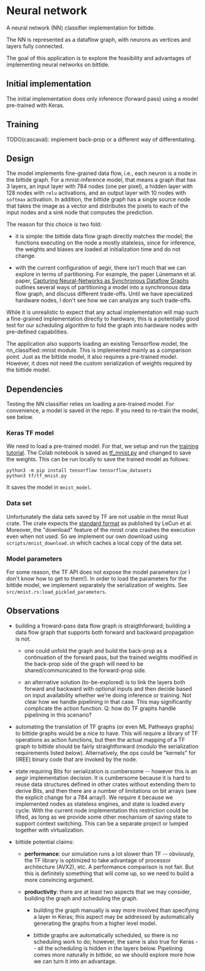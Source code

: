 # Neural network

A neural network (NN) classifier implementation for bittide.

The NN is represented as a dataflow graph, with neurons as vertices and
layers fully connected.

The goal of this application is to explore the feasibility and advantages of
implementing neural networks on bittide.

## Initial implementation

The initial implementation does only inference (forward pass) using a
model pre-trained with Keras.

## Training

TODO(cascaval): implement back-prop or a different way of differentiating.

## Design

The model implements fine-grained data flow, i.e., each neuron is a node in the
bittide graph. For a mnist-inference model, that means a graph that has 3
layers, an input layer with 784 nodes (one per pixel), a hidden layer with 128
nodes with `relu` activations, and an output layer with 10 nodes with `softmax`
activation. In addition, the bittide graph has a single source node that takes
the image as a vector and distributes the pixels to each of the input nodes and
a sink node that computes the prediction.

The reason for this choice is two fold:

- it is simple: the bittide data flow graph directly matches the model; the
  functions executing on the node a mostly stateless, since for inference, the
  weights and biases are loaded at initialization time and do not change.

- with the current configuration of aegir, there isn't much that we can explore
  in terms of partitioning. For example, the paper Lünemann et al. paper,
  [Capturing Neural-Networks as Synchronous Dataflow
  Graphs](https://ieeexplore.ieee.org/document/9094536) outlines several ways of
  partitioning a model into a synchronous data flow graph, and discuss different
  trade-offs. Until we have specialized hardware nodes, I don't see how we can
  analyze any such trade-offs.

While it is unrealistic to expect that any actual implementation will map such a
fine-grained implementation directly to hardware, this is a potentially good
test for our scheduling algorithm to fold the graph into hardware nodes with
pre-defined capabilities.

The application also supports loading an existing Tensorflow model, the
nn_classified::mnist module. This is implemented mainly as a comparison
point. Just as the bittide model, it also requires a pre-trained model. However,
it does not need the custom serialization of weights required by the bittide
model.

## Dependencies

Testing the NN classifier relies on loading a pre-trained model. For
convenience, a model is saved in the repo. If you need to re-train the
model, see below.

### Keras TF model

We need to load a pre-trained model. For that, we setup and run the
[training tutorial](https://www.tensorflow.org/datasets/keras_example). The
Colab notebook is saved as [tf_mnist.py](tf/tf_mnist.py) and changed to save
the weights. This can be run locally to save the trained model as follows:

```
python3 -m pip install tensorflow tensorflow_datasets
python3 tf/tf_mnist.py
```

It saves the model in `mnist_model`.

### Data set

Unfortunately the data sets saved by TF are not usable in the mnist Rust
crate. The crate expects the [standard
format](http://yann.lecun.com/exdb/mnist/) as published by LeCun et
al. Moreover, the "download" feature of the mnist crate crashes the
execution even when not used. So we implement our own download using
`scripts/mnist_download.sh` which caches a local copy of the data set.


### Model parameters

For some reason, the TF API does not expose the model parameters (or I don't
know how to get to them!). In order to load the parameters for the bittide
model, we implement separately the serialization of weights. See
`src/mnist.rs:load_pickled_parameters`.


## Observations

- building a froward-pass data flow graph is straigthforward; building a data
  flow graph that supports both forward and backward propagation is not.

  - one could unfold the graph and build the back-prop as a continuation of the
    forward pass, but the trained weights modified in the back-prop side of the
    graph will need to be shared/communicated to the forward-prop side.

  - an alternative solution (to-be-explored) is to link the layers both forward
    and backward with optional inputs and then decide based on input
    availability whether we're doing inference or training. Not clear how we
    handle pipelining in that case. This may significantly complicate the action
    function. Q: how do TF graphs handle pipelining in this scenario?

- automating the translation of TF graphs (or even ML Pathways graphs) to
  bittide graphs would be a nice to have. This will require a library of TF
  operations as action functions, but then the actual mapping of a TF graph to
  bittide should be fairly straightforward (modulo the serialization
  requirements listed below). Alternatively, the ops could be "kernels" for
  (IREE) binary code that are invoked by the node.

- state requiring Bits for serialization is cumbersome -- however this is an
  aegir implementation decision. It is cumbersome because it is hard to reuse
  data structures defined in other crates without extending them to derive Bits,
  and then there are a number of limitations on bit arrays (see the explicit
  change for a 784 array!). We require it because we implemented nodes as
  stateless engines, and state is loaded every cycle. With the current node
  implementation this restriction could be lifted, as long as we provide some
  other mechanism of saving state to support context switching. This can be a
  separate project or lumped together with virtualization.

- bittide potential claims:

  - **performance**: our simulation runs a lot slower than TF -- obviously, the
  TF library is optimized to take advantage of processor architecture (AVX2),
  etc. A performance comparison is not fair. But this is definitely something
  that will come up, so we need to build a more convincing argument.

  - **productivity**: there are at least two aspects that we may consider,
  building the graph and scheduling the graph.

      - building the graph manually is way more involved than specifying a layer
      in Keras; this aspect may be addressed by automatically generating the
      graphs from a higher level model.

      - bittide graphs are automatically scheduled, so there is no scheduling
      work to do; however, the same is also true for Keras -- all the scheduling
      is hidden in the layers below. Pipelining comes more naturally in bittide,
      so we should explore more how we can turn it into an advantage.
